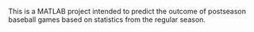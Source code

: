 This is a MATLAB project intended to predict the outcome of postseason baseball games based on statistics from the regular season.
